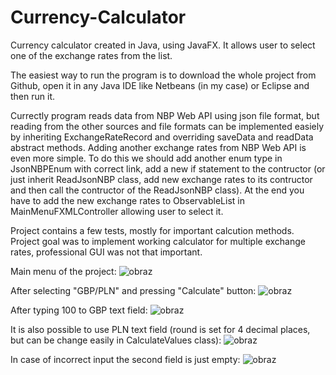 # Currency-Calculator
Currency calculator created in Java, using JavaFX. It allows user to select one of the exchange rates from the list.

The easiest way to run the program is to download the whole project from Github, open it in any Java IDE like Netbeans (in my case) or Eclipse and then run it.

Currectly program reads data from NBP Web API using json file format, but reading from the other sources and file formats can be implemented easiely by inheriting ExchangeRateRecord and overriding saveData and readData abstract methods.
Adding another exchange rates from NBP Web API is even more simple. 
To do this we should add another enum type in JsonNBPEnum with correct link, add a new if statement to the contructor (or just inherit ReadJsonNBP class, add new exchange rates to its contructor and then call the contructor of the ReadJsonNBP class).
At the end you have to add the new exchange rates to ObservableList in MainMenuFXMLController allowing user to select it.

Project contains a few tests, mostly for important calcution methods.
Project goal was to implement working calculator for multiple exchange rates, professional GUI was not that important.

Main menu of the project:
![obraz](https://user-images.githubusercontent.com/72347189/222138622-3da09b36-86a9-44f1-81a8-e568ef9fc99d.png)

After selecting "GBP/PLN" and pressing "Calculate" button:
![obraz](https://user-images.githubusercontent.com/72347189/222145388-76596862-8cdb-41bd-b479-1aefbfe4daf5.png)

After typing 100 to GBP text field:
![obraz](https://user-images.githubusercontent.com/72347189/222145577-8929c2cb-37c0-4d03-a91b-53fe414becdf.png)

It is also possible to use PLN text field (round is set for 4 decimal places, but can be change easily in CalculateValues class):
![obraz](https://user-images.githubusercontent.com/72347189/222146048-4c1bfdff-f77b-4ba1-aee6-c9cfc145bddc.png)

In case of incorrect input the second field is just empty:
![obraz](https://user-images.githubusercontent.com/72347189/222146238-8bb73cc0-e16b-47d5-9c93-c1634e4adbcd.png)

